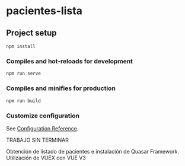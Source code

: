 # pacientes-lista

## Project setup
```
npm install
```

### Compiles and hot-reloads for development
```
npm run serve
```

### Compiles and minifies for production
```
npm run build
```

### Customize configuration
See [Configuration Reference](https://cli.vuejs.org/config/).



TRABAJO SIN TERMINAR

Obtención de listado de pacientes e instalación de Quasar Framework.
Utilización de VUEX con VUE V3